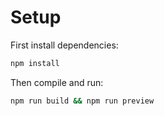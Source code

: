 # Setup

First install dependencies:

```sh
npm install
```

Then compile and run:

```sh
npm run build && npm run preview
```

